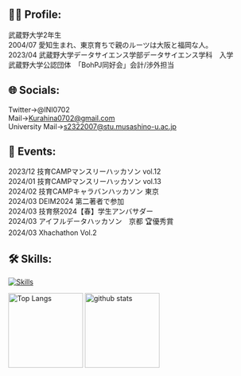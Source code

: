 ## 🧑‍🎓 Profile:
武蔵野大学2年生  
2004/07 愛知生まれ、東京育ちで親のルーツは大阪と福岡な人。  
2023/04 武蔵野大学データサイエンス学部データサイエンス学科　入学  
武蔵野大学公認団体　「BohPJ同好会」会計/渉外担当  

## 🌐 Socials:
Twitter→@INI0702  
Mail→Kurahina0702@gmail.com  
University Mail→s2322007@stu.musashino-u.ac.jp

## 🎉 Events:
2023/12 技育CAMPマンスリーハッカソン vol.12  
2024/01 技育CAMPマンスリーハッカソン vol.13  
2024/02 技育CAMPキャラバンハッカソン 東京  
2024/03 DEIM2024 第二著者で参加  
2024/03 技育祭2024【春】学生アンバサダー   
2024/03 アイフルデータハッカソン　京都 🏆優秀賞  
2024/03 Xhachathon Vol.2  

## 🛠️ Skills:
[![Skills](https://skillicons.dev/icons?i=python,html,css,flask,selenium,ai)](https://skillicons.dev)

<p align="left"> 
  <img alt="Top Langs" height="150px" src="https://github-readme-stats.vercel.app/api/top-langs/?username=ini-muds&layout=compact&count_private=true&show_icons=true&theme=onedark" />
  <img alt="github stats" height="150px" src="https://github-readme-stats.vercel.app/api?username=ini-muds&count_private=true&show_icons=true&show_icons=true&theme=onedark" />
</p>
